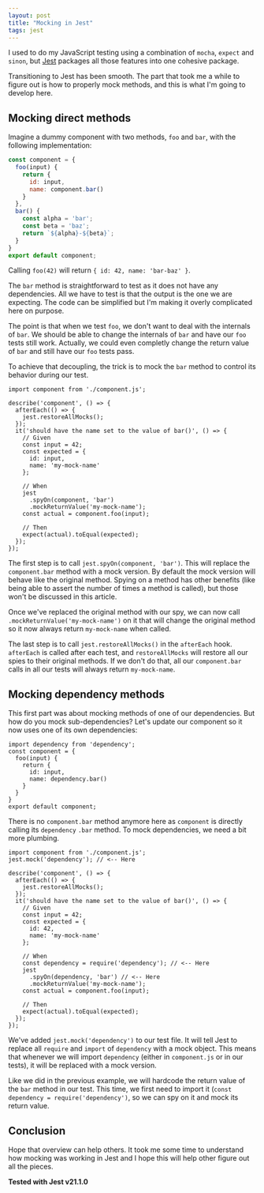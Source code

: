 ```yaml
---
layout: post
title: "Mocking in Jest"
tags: jest
---
```


I used to do my JavaScript testing using a combination of `mocha`, `expect` and
`sinon`, but [Jest](https://facebook.github.io/jest/) packages all those
features into one cohesive package. 

Transitioning to Jest has been smooth. The part that took me a while to figure
out is how to properly mock methods, and this is what I'm going to develop here.

## Mocking direct methods

Imagine a dummy component with two methods, `foo` and `bar`, with the following
implementation:

```javascript
const component = {
  foo(input) {
    return {
      id: input,
      name: component.bar()
    }
  },
  bar() {
    const alpha = 'bar';
    const beta = 'baz';
    return `${alpha}-${beta}`;
  }
}
export default component;
```

Calling `foo(42)` will return `{ id: 42, name: 'bar-baz' }`.

The `bar` method is straightforward to test as it does not have any
dependencies. All we have to test is that the output is the one we are
expecting. The code can be simplified but I'm making it overly complicated here
on purpose.

The point is that when we test `foo`, we don't want to deal with the internals
of `bar`. We should be able to change the internals of `bar` and have our `foo`
tests still work. Actually, we could even completly change the return value of
`bar` and still have our `foo` tests pass.

To achieve that decoupling, the trick is to mock the `bar` method to control its
behavior during our test. 

```
import component from './component.js';

describe('component', () => {
  afterEach(() => {
    jest.restoreAllMocks();
  });
  it('should have the name set to the value of bar()', () => {
    // Given
    const input = 42;
    const expected = {
      id: input,
      name: 'my-mock-name'
    };

    // When
    jest
      .spyOn(component, 'bar')
      .mockReturnValue('my-mock-name');
    const actual = component.foo(input);

    // Then
    expect(actual).toEqual(expected);
  });
});
```

The first step is to call `jest.spyOn(component, 'bar')`. This will replace the
`component.bar` method with a mock version. By default the mock version will
behave like the original method. Spying on a method has other benefits
(like being able to assert the number of times a method is called), but those
won't be discussed in this article.

Once we've replaced the original method with our spy, we can now call
`.mockReturnValue('my-mock-name')` on it that will change the original method so
it now always return `my-mock-name` when called.

The last step is to call `jest.restoreAllMocks()` in the `afterEach` hook.
`afterEach` is called after each test, and `restoreAllMocks` will restore all
our spies to their original methods. If we don't do that, all our
`component.bar` calls in all our tests will always return `my-mock-name`.

## Mocking dependency methods

This first part was about mocking methods of one of our dependencies. But how do
you mock sub-dependencies? Let's update our component so it now uses one of its
own dependencies:

```
import dependency from 'dependency';
const component = {
  foo(input) {
    return {
      id: input,
      name: dependency.bar()
    }
  }
}
export default component;
```

There is no `component.bar` method anymore here as `component` is directly
calling its `dependency` `.bar` method. To mock dependencies, we need
a bit more plumbing.

```
import component from './component.js';
jest.mock('dependency'); // <-- Here

describe('component', () => {
  afterEach(() => {
    jest.restoreAllMocks();
  });
  it('should have the name set to the value of bar()', () => {
    // Given
    const input = 42;
    const expected = {
      id: 42,
      name: 'my-mock-name'
    };

    // When
    const dependency = require('dependency'); // <-- Here
    jest
      .spyOn(dependency, 'bar') // <-- Here
      .mockReturnValue('my-mock-name');
    const actual = component.foo(input);

    // Then
    expect(actual).toEqual(expected);
  });
});
```

We've added `jest.mock('dependency')` to our test file. It will tell Jest to
replace all `require` and `import` of `dependency` with a mock object. This
means that whenever we will import `dependency` (either in `component.js` or in
our tests), it will be replaced with a mock version.

Like we did in the previous example, we will hardcode the return value of the
`bar` method in our test. This time, we first need to import it (`const
dependency = require('dependency')`, so we can spy on it and mock its return
value.

## Conclusion

Hope that overview can help others. It took me some time to understand how
mocking was working in Jest and I hope this will help other figure out all the
pieces.

__Tested with Jest v21.1.0__


